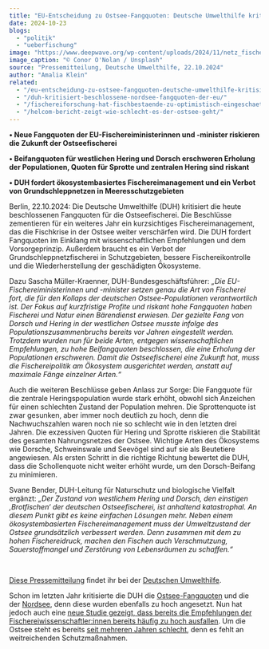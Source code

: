 ```yaml
---
title: "EU-Entscheidung zu Ostsee-Fangquoten: Deutsche Umwelthilfe kritisiert Beschlüsse als kurzsichtig"
date: 2024-10-23
blogs: 
  - "politik"
  - "ueberfischung"
image: "https://www.deepwave.org/wp-content/uploads/2024/11/netz_fischer_ostsee_fangquote_haende_conor-o-nolan-unsplash-scaled.jpg"
image_caption: "© Conor O'Nolan / Unsplash"
source: "Pressemitteilung, Deutsche Umwelthilfe, 22.10.2024"
author: "Amalia Klein"
related: 
  - "/eu-entscheidung-zu-ostsee-fangquoten-deutsche-umwelthilfe-kritisiert-beschluesse-als-unzureichend/"
  - "/duh-kritisiert-beschlossene-nordsee-fangquoten-der-eu/"
  - "/fischereiforschung-hat-fischbestaende-zu-optimistisch-eingeschaetzt/"
  - "/helcom-bericht-zeigt-wie-schlecht-es-der-ostsee-geht/"
---
```


**• Neue Fangquoten der EU-Fischereiministerinnen und -minister riskieren die Zukunft der Ostseefischerei**

**• Beifangquoten für westlichen Hering und Dorsch erschweren Erholung der Populationen, Quoten für Sprotte und zentralen Hering sind riskant**

**• DUH fordert ökosystembasiertes Fischereimanagement und ein Verbot von Grundschleppnetzen in Meeresschutzgebieten**

Berlin, 22.10.2024: Die Deutsche Umwelthilfe (DUH) kritisiert die heute beschlossenen Fangquoten für die Ostseefischerei. Die Beschlüsse zementieren für ein weiteres Jahr ein kurzsichtiges Fischereimanagement, das die Fischkrise in der Ostsee weiter verschärfen wird. Die DUH fordert Fangquoten im Einklang mit wissenschaftlichen Empfehlungen und dem Vorsorgeprinzip. Außerdem braucht es ein Verbot der Grundschleppnetzfischerei in Schutzgebieten, bessere Fischereikontrolle und die Wiederherstellung der geschädigten Ökosysteme.

Dazu Sascha Müller-Kraenner, DUH-Bundesgeschäftsführer: _„Die EU-Fischereiministerinnen und -minister setzen genau die Art von Fischerei fort, die für den Kollaps der deutschen Ostsee-Populationen verantwortlich ist. Der Fokus auf kurzfristige Profite und riskant hohe Fangquoten haben Fischerei und Natur einen Bärendienst erwiesen. Der gezielte Fang von Dorsch und Hering in der westlichen Ostsee musste infolge des Populationszusammenbruchs bereits vor Jahren eingestellt werden. Trotzdem wurden nun für beide Arten, entgegen wissenschaftlichen Empfehlungen, zu hohe Beifangquoten beschlossen, die eine Erholung der Populationen erschweren. Damit die Ostseefischerei eine Zukunft hat, muss die Fischereipolitik am Ökosystem ausgerichtet werden, anstatt auf maximale Fänge einzelner Arten.“_

Auch die weiteren Beschlüsse geben Anlass zur Sorge: Die Fangquote für die zentrale Heringspopulation wurde stark erhöht, obwohl sich Anzeichen für einen schlechten Zustand der Population mehren. Die Sprottenquote ist zwar gesunken, aber immer noch deutlich zu hoch, denn die Nachwuchszahlen waren noch nie so schlecht wie in den letzten drei Jahren. Die exzessiven Quoten für Hering und Sprotte riskieren die Stabilität des gesamten Nahrungsnetzes der Ostsee. Wichtige Arten des Ökosystems wie Dorsche, Schweinswale und Seevögel sind auf sie als Beutetiere angewiesen. Als ersten Schritt in die richtige Richtung bewertet die DUH, dass die Schollenquote nicht weiter erhöht wurde, um den Dorsch-Beifang zu minimieren.

Svane Bender, DUH-Leitung für Naturschutz und biologische Vielfalt ergänzt: _„Der Zustand von westlichem Hering und Dorsch, den einstigen ‚Brotfischen‘ der deutschen Ostseefischerei, ist anhaltend katastrophal. An diesem Punkt gibt es keine einfachen Lösungen mehr. Neben einem ökosystembasierten Fischereimanagement muss der Umweltzustand der Ostsee grundsätzlich verbessert werden. Denn zusammen mit dem zu hohen Fischereidruck, machen den Fischen auch Verschmutzung, Sauerstoffmangel und Zerstörung von Lebensräumen zu schaffen.“_ 

 

[Diese Pressemitteilung](https://www.duh.de/presse/pressemitteilungen/pressemitteilung/eu-entscheidung-zu-ostsee-fangquoten-deutsche-umwelthilfe-kritisiert-beschluesse-als-kurzsichtig/) findet ihr bei der [Deutschen Umwelthilfe](https://www.duh.de/).

Schon im letzten Jahr kritisierte die DUH die [Ostsee-Fangquoten](https://www.deepwave.org/eu-entscheidung-zu-ostsee-fangquoten-deutsche-umwelthilfe-kritisiert-beschluesse-als-unzureichend/) und die der [Nordsee](https://www.deepwave.org/duh-kritisiert-beschlossene-nordsee-fangquoten-der-eu/), denn diese wurden ebenfalls zu hoch angesetzt. Nun hat jedoch auch eine [neue Studie gezeigt, dass bereits die Empfehlungen der Fischereiwissenschaftler:innen bereits häufig zu hoch ausfallen](https://www.deepwave.org/fischereiforschung-hat-fischbestaende-zu-optimistisch-eingeschaetzt/). Um die Ostsee steht es bereits [seit mehreren Jahren schlecht](https://www.deepwave.org/helcom-bericht-zeigt-wie-schlecht-es-der-ostsee-geht/), denn es fehlt an weitreichenden Schutzmaßnahmen.
